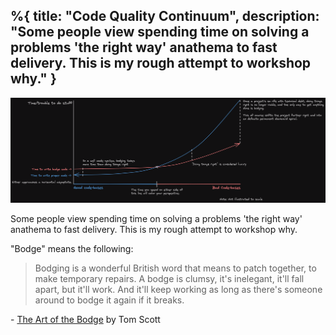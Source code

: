 %{
  title: "Code Quality Continuum",
  description: "Some people view spending time on solving a problems 'the right way' anathema to fast delivery. This is my rough attempt to workshop why."
}
---
![Code Quality Continuum](./assets/code_quality_continuum.png)

Some people view spending time on solving a problems 'the right way' anathema to fast delivery. This is my rough attempt to workshop why.


"Bodge" means the following:
> Bodging is a wonderful British word that means to patch together, to make temporary repairs. A bodge is clumsy, it's inelegant, it'll fall apart, but it'll work. And it'll keep working as long as there's someone around to bodge it again if it breaks.

\- [The Art of the Bodge](https://www.youtube.com/watch?v=lIFE7h3m40U) by Tom Scott

